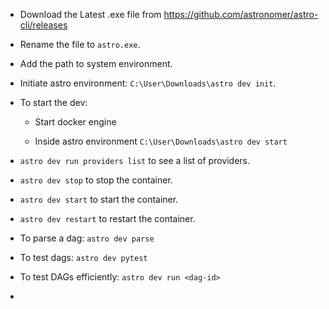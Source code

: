- Download the Latest .exe file from https://github.com/astronomer/astro-cli/releases

- Rename the file to `astro.exe`.

- Add the path to system environment.

- Initiate astro environment: `C:\User\Downloads\astro dev init`.

- To start the dev:

    - Start docker engine

    - Inside astro environment `C:\User\Downloads\astro dev start`

- `astro dev run providers list` to see a list of providers.

- `astro dev stop` to stop the container.

- `astro dev start` to start the container.

- `astro dev restart` to restart the container.

- To parse a dag: `astro dev parse`

- To test dags: `astro dev pytest`

- To test DAGs efficiently: `astro dev run <dag-id>`

- 